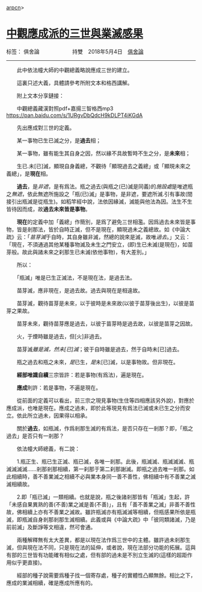 ﻿[arpcn](https://arpcn.github.io/)><br>

# [中觀應成派的三世與業滅感果][1]

标签： 俱舍論
&emsp;&emsp;&emsp;&emsp;&emsp;&emsp;持雙&emsp;2018年5月4日&emsp;[俱舍論](https://mp.weixin.qq.com/s/HNNfqC3dI2HMy4MXRWK-pw)

---

　　此中依法幢大師的中觀總義略說應成三世的建立。

　　這裏只述大義，具體請參考所附文本和格西講解。

　　附上文本分享鏈接：

　　中觀總義藏漢對照pdf+嘉揚三智格西mp3 
https://pan.baidu.com/s/1URgvDbQdcH9kDLPT4iKGdA

　　先出應成對三世的定義。

　　某一事物已生已滅之分，是**過去**相；

　　某一事物，雖有能生其自身之因，然以緣不具故暫時不生之分，是**未來**相；

　　生已.未[已]滅，顯現自身義總，不觀待「顯現過去之義總」或「顯現未來之義總」，是**現在**相。

　　**過去**，是*非遮*，是有爲法。瓶之過去(與瓶之(已)滅是同義)的*施設處*是唯遮瓶之*無遮*，依此無遮所施設之「瓶(已)滅」是事物，是非遮，要遮所滅.引有事故(間接引出瓶滅是從瓶生)。如稻竿經中說，法依因緣滅，滅能與他法為因。法生不生皆待因而成，故**過去未來皆是事物**。

　　**現在**的定義中加「義總」作簡別，是爲了避免三世相濫。因爲過去未來皆是事物，皆是剎那法，皆於自時正滅，但不是現在，顯現過未之義總故。如《中論大疏》云：「*苗芽滅*于自時，其自身雖非滅，然總的說來是滅，故唯*過去*。」又云：「現在，不須通過其他某種事物滅及未生之門安立，(即)生已未滅(是現在)，如苗芽般。故此與諸未來之刹那生已未滅(依他事物)，有大差別。」

　　所以：

　　「瓶滅」唯是已生正滅法，不是現在法，是過去法。

　　苗芽滅，應非現在，是過去故。過去與現在是相違故。

　　苗芽滅，觀待苗芽是未來，以于彼時是未來故(以彼于苗芽後出生)，以彼是苗芽之果故。

　　苗芽未來，觀待苗芽應是過去，以彼于苗芽時是過去故，以彼是苗芽之因故。

　　火，于煙時雖是過去，但[火]非過去。

　　苗芽滅*雖是滅，然未[已]滅*；彼于自時雖是過去，然于自時未[已]過去。

　　瓶之過去和瓶之未來，*是*已生，*是*未[已]滅，以是事物故。但非現在。

　　**經部唯識自續**三宗皆許：若是事物(有爲法)，遍是現在。

　　**應成**則許：若是事物，不遍是現在。

　　從前面的定義可以看出，前三宗之現見事物(生住等四相應該另外說)，對應於應成派，也唯是現在。應成之過未，即於此等現見有爲法已滅或未已生之分而安立。依此所立過未，因果得以相承。

　　關於**過去**，如瓶滅，作爲剎那生滅的有爲法，是否只存在一剎那？即，「瓶之過去」是否只有一剎那？

　　依法幢大師總義，有二說：

　　1.瓶正生、瓶已生正滅、瓶已滅，各唯一剎那。此後，瓶滅滅、瓶滅滅滅、瓶滅滅滅滅……剎那剎那相續，第一刹那于第二刹那謝滅。即瓶之過去唯一剎那。如此相續時，善不善業滅之相續不必與業本身同一善不善性，佛相續中有不善業之滅滅相續故。

　　2.即「瓶已滅」一類相續。也就是說，瓶之後諸剎那皆有「瓶滅」生起，許「未感自果異熟的善(不善)業之滅是善(不善)」，且有「善不善業之滅」非善不善性故，佛相續上亦有不善業之滅故。雖許瓶滅亦有瓶滅滅等相續，但瓶感果所依是瓶滅，即瓶滅自身剎那剎那生滅相續。此義或與《中論大疏》中「彼同類諸滅，乃是前前滅」及斷諍等文相違，然可會通。

　　兩種解釋無有太大差異，都是以現在法作爲三世中的主體。雖許過未剎那生滅，但與現在法不同，只是現在法的延伸，或者說，現在法部分功能的拓展。這與有部的三世皆有功能確有相似之處，但有部的過未是不別立生滅的(這樣的超距作用似乎更直接)。

　　經部的種子說需要爲種子找一個寄存處，種子的實體性凸顯無餘。相比之下，應成的業滅相續，確是應成所應有的。


  [1]: https://mp.weixin.qq.com/s/6FU6iJJ0xbcEhO2-vJKbuA
  
